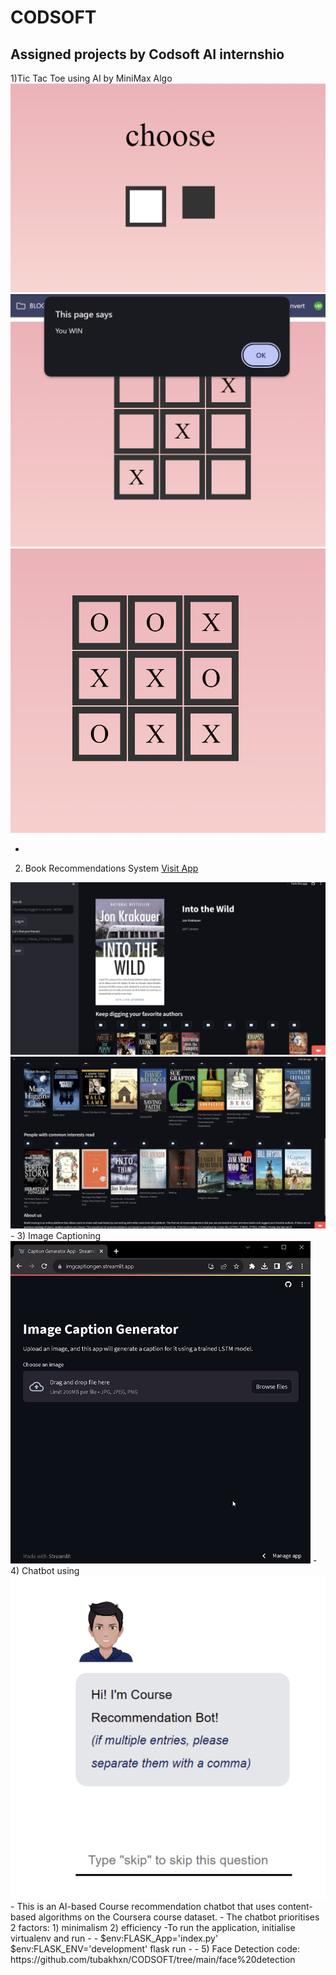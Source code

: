 # CODSOFT
Assigned projects by Codsoft AI internshio
-
1)Tic Tac Toe using AI by MiniMax Algo
<img src="https://github.com/tubakhxn/CODSOFT/blob/main/images/Screenshot%202024-05-13%20233339.png">
<img src="https://github.com/tubakhxn/CODSOFT/blob/main/images/Screenshot%202024-05-13%20233531.png">
<img src="https://github.com/tubakhxn/CODSOFT/blob/main/images/Screenshot%202024-05-13%20233403.png">

-
2) Book Recommendations System
<a href="https://book-recommender.streamlit.app/">Visit App</a>
<img src="https://github.com/tubakhxn/CODSOFT/blob/main/images/book.png">
<img src="https://github.com/tubakhxn/CODSOFT/blob/main/images/book2.png">
-
3) Image Captioning
<img src="https://github.com/tubakhxn/CODSOFT/blob/main/image%20captioning/output/demo.gif">
-
4) Chatbot using 
<img src="https://github.com/tubakhxn/CODSOFT/blob/main/images/chatbot.png">
- This is an AI-based Course recommendation chatbot that uses content-based algorithms on the Coursera course dataset.
- The chatbot prioritises 2 factors: 1) minimalism 2) efficiency
-To run the application, initialise virtualenv and run -
-
$env:FLASK_App='index.py'
$env:FLASK_ENV='development'
flask run
-
-
5) Face Detection 
code: https://github.com/tubakhxn/CODSOFT/tree/main/face%20detection
